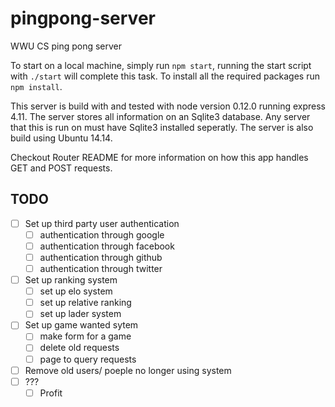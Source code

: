 # pingpong-server
WWU CS ping pong server

To start on a local machine, simply run `npm start`, running the start script with `./start` will complete this task. To install all the required packages run `npm install`. 

This server is build with and tested with node version 0.12.0 running express 4.11. The server stores all information on an Sqlite3 database. 
Any server that this is run on must have Sqlite3 installed seperatly. The server is also build using Ubuntu 14.14. 

Checkout Router README for more information on how this app handles GET and POST requests.

## TODO
-[ ] Set up third party user authentication
	-[ ] authentication through google
	-[ ] authentication through facebook
	-[ ] authentication through github
	-[ ] authentication through twitter
-[ ] Set up ranking system
	-[ ] set up elo system
	-[ ] set up relative ranking
	-[ ] set up lader system
-[ ] Set up game wanted sytem
	-[ ] make form for a game
	-[ ] delete old requests
	-[ ] page to query requests
-[ ] Remove old users/ poeple no longer using system
-[ ] ???
    -[ ] Profit
